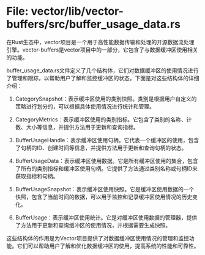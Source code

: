 # File: vector/lib/vector-buffers/src/buffer_usage_data.rs

在Rust生态中，vector项目是一个用于高性能数据传输和处理的开源数据流处理引擎。vector-buffers是vector项目中的一部分，它包含了与数据缓冲区使用相关的功能。

buffer_usage_data.rs文件定义了几个结构体，它们对数据缓冲区的使用情况进行了管理和跟踪，以帮助用户了解和监控缓冲区的状态。下面是对这些结构体的详细介绍：

1. CategorySnapshot：表示缓冲区使用的类别快照。类别是根据用户自定义的策略进行划分的，可以根据具体使用情况进行统计和管理。

2. CategoryMetrics：表示缓冲区使用的类别指标。它包含了类别的名称、计数、大小等信息，并提供方法用于更新和查询指标。

3. BufferUsageHandle：表示缓冲区使用句柄。它代表一个缓冲区的使用，包含了句柄的ID、创建时间等信息，并提供方法用于更新和查询句柄的状态。

4. BufferUsageData：表示缓冲区使用数据。它是所有缓冲区使用的集合，包含了所有的类别指标和缓冲区使用句柄。它提供了方法通过类别名称或句柄ID来获取指标和句柄。

5. BufferUsageSnapshot：表示缓冲区使用快照。它是缓冲区使用数据的一个快照，包含了当前时间的数据，可以用于监控和记录缓冲区使用情况的历史变化。

6. BufferUsage：表示缓冲区使用统计。它是对缓冲区使用数据的管理器，提供了方法用于更新和查询缓冲区的使用情况，并根据需要生成快照。

这些结构体的作用是为Vector项目提供了对数据缓冲区使用情况的管理和监控功能。它们可以帮助用户了解和优化数据缓冲区的使用，提高系统的性能和可靠性。


